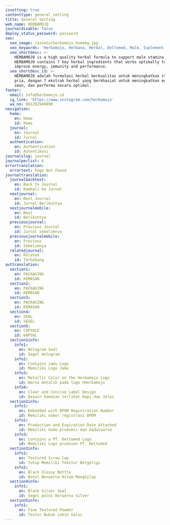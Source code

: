 ```yaml
---
issetting: true
contenttype: general_setting
title: General Setting
web_name: HERBAMOJO
journaldisable: false
deploy_status_password: password
seo:
  seo_image: /assets/herbamojo_homebg.jpg
  seo_keywords: 'Herbamojo, Herbana, Herbal, Deltomed, Male, Suplement'
  seo_shortdesc: >-
    HERBAMOJO is a high quality herbal formula to support male stamina.
    HERBAMOJO contains 7 key herbal ingredients that works optimally to help
    improve energy, immunity and performance.
  seo_shortdesc_id: >-
    HERBAMOJO adalah formulasi herbal berkualitas untuk meningkatkan stamina
    pria, dengan 7 ekstrak herbal yang berkhasiat untuk meningkatkan energi,
    imun, dan performa secara optimal.
footer:
  email: info@herbamojo.id
  ig_link: 'https://www.instagram.com/herbamojo'
  wa_no: 081292940890
navigation:
  home:
    en: Home
    id: Home
  journal:
    en: Journal
    id: Jurnal
  authentication:
    en: Authentication
    id: Autentikasi
journalslug: journal
journalperlist: 6
errortranslation:
  errortext: Page Not Found
journaltranslation:
  journalbacktext:
    en: Back to Journal
    id: Kembali ke Jurnal
  nextjournal:
    en: Next Journal
    id: Jurnal Berikutnya
  nextjournalmobile:
    en: Next
    id: Berikutnya
  previousjournal:
    en: Previous Journal
    id: Jurnal sebelumnya
  previousjournalmobile:
    en: Previous
    id: Sebelumnya
  relatedjournal:
    en: Related
    id: Terhubung
auttranslation:
  section1:
    en: PACKAGING
    id: KEMASAN
  section2:
    en: PACKAGING
    id: KEMASAN
  section3:
    en: PACKAGING
    id: KEMASAN
  section4:
    en: SEAL
    id: SEGEL
  section5:
    en: CAPSULE
    id: KAPSUL
  section1info:
    info1:
      en: Hologram Seal
      id: Segel Hologram
    info2:
      en: Contains Jamu Logo
      id: Memiliki Logo Jamu
    info3:
      en: Metallic Color on the Herbamojo Logo
      id: Warna metalik pada logo hHerbamojo
    info4:
      en: Clear and Concise Label Design
      id: Desain kemasan terlihat Rapi dan Jelas
  section2info:
    info1:
      en: Embedded with BPOM Registration Number
      id: Memiliki nomor registrasi BPOM
    info2:
      en: Production and Expiration Date Attached
      id: Memiliki kode produksi dan kadaluarsa
    info3:
      en: Contains a PT. Deltomed Logo
      id: Memiliki Logo produsen PT. Deltomed
  section3info:
    info1:
      en: Textured Screw Cap
      id: Tutup Memiliki Tekstur Bergerigi
    info2:
      en: Black Glossy Bottle
      id: Botol Berwarna Hitam Mengkilap
  section4info:
    info1:
      en: Blank Silver Seal
      id: Segel polos Berwarna Silver
  section5info:
    info1:
      en: Fine Textured Powder
      id: Textur Bubuk Lebih halus
---
```

